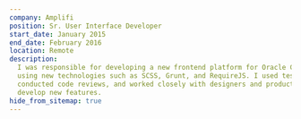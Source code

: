 ```yaml
---
company: Amplifi
position: Sr. User Interface Developer
start_date: January 2015
end_date: February 2016
location: Remote
description:
  I was responsible for developing a new frontend platform for Oracle Commerce
  using new technologies such as SCSS, Grunt, and RequireJS. I used test driven development,
  conducted code reviews, and worked closely with designers and product owners to
  develop new features.
hide_from_sitemap: true
---
```

